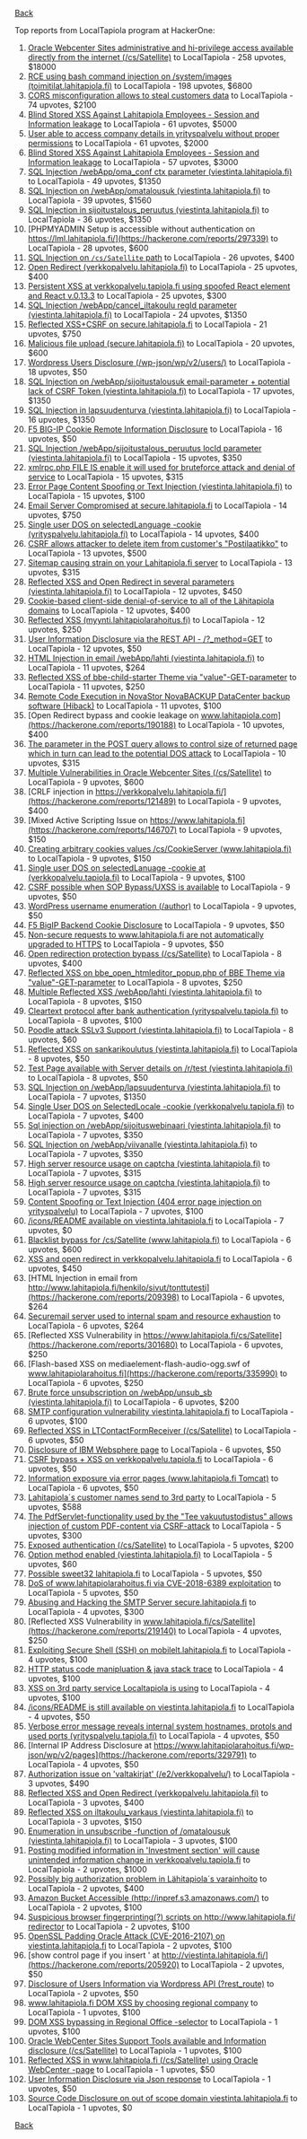 [Back](../README.md)

Top reports from LocalTapiola program at HackerOne:

1. [Oracle Webcenter Sites administrative and hi-privilege access available directly from the internet (/cs/Satellite)](https://hackerone.com/reports/170532) to LocalTapiola - 258 upvotes, $18000
2. [RCE using bash command injection on /system/images (toimitilat.lahitapiola.fi)](https://hackerone.com/reports/303061) to LocalTapiola - 198 upvotes, $6800
3. [CORS misconfiguration allows to steal customers data](https://hackerone.com/reports/577969) to LocalTapiola - 74 upvotes, $2100
4. [Blind Stored XSS Against Lahitapiola Employees - Session and Information leakage](https://hackerone.com/reports/135154) to LocalTapiola - 61 upvotes, $5000
5. [User able to access company details in yrityspalvelu without proper permissions](https://hackerone.com/reports/213418) to LocalTapiola - 61 upvotes, $2000
6. [Blind Stored XSS Against Lahitapiola Employees - Session and Information leakage](https://hackerone.com/reports/159498) to LocalTapiola - 57 upvotes, $3000
7. [SQL Injection /webApp/oma_conf ctx parameter (viestinta.lahitapiola.fi)](https://hackerone.com/reports/181803) to LocalTapiola - 49 upvotes, $1350
8. [SQL Injection on /webApp/omatalousuk (viestinta.lahitapiola.fi)](https://hackerone.com/reports/179751) to LocalTapiola - 39 upvotes, $1560
9. [SQL Injection in sijoitustalous_peruutus (viestinta.lahitapiola.fi)](https://hackerone.com/reports/190434) to LocalTapiola - 36 upvotes, $1350
10. [PHPMYADMIN Setup is accessible without authentication on https://lml.lahitapiola.fi/](https://hackerone.com/reports/297339) to LocalTapiola - 28 upvotes, $600
11. [SQL Injection on `/cs/Satellite` path](https://hackerone.com/reports/164739) to LocalTapiola - 26 upvotes, $400
12. [Open Redirect (verkkopalvelu.lahitapiola.fi)](https://hackerone.com/reports/179328) to LocalTapiola - 25 upvotes, $400
13. [Persistent XSS at verkkopalvelu.tapiola.fi using spoofed React element and React v.0.13.3](https://hackerone.com/reports/139004) to LocalTapiola - 25 upvotes, $300
14. [SQL Injection /webApp/cancel_iltakoulu regId parameter (viestinta.lahitapiola.fi)](https://hackerone.com/reports/200818) to LocalTapiola - 24 upvotes, $1350
15. [Reflected XSS+CSRF on secure.lahitapiola.fi](https://hackerone.com/reports/314518) to LocalTapiola - 21 upvotes, $750
16. [Malicious file upload (secure.lahitapiola.fi)](https://hackerone.com/reports/305237) to LocalTapiola - 20 upvotes, $600
17. [Wordpress Users Disclosure (/wp-json/wp/v2/users/)](https://hackerone.com/reports/356047) to LocalTapiola - 18 upvotes, $50
18. [SQL Injection on /webApp/sijoitustalousuk email-parameter + potential lack of CSRF Token (viestinta.lahitapiola.fi)](https://hackerone.com/reports/191601) to LocalTapiola - 17 upvotes, $1350
19. [SQL Injection in lapsuudenturva (viestinta.lahitapiola.fi)](https://hackerone.com/reports/191146) to LocalTapiola - 16 upvotes, $1350
20. [F5 BIG-IP Cookie Remote Information Disclosure](https://hackerone.com/reports/330716) to LocalTapiola - 16 upvotes, $50
21. [SQL Injection /webApp/sijoitustalous_peruutus locId parameter (viestinta.lahitapiola.fi)](https://hackerone.com/reports/181826) to LocalTapiola - 15 upvotes, $350
22. [xmlrpc.php FILE IS enable it will used for bruteforce attack and denial of service](https://hackerone.com/reports/325040) to LocalTapiola - 15 upvotes, $315
23. [Error Page Content Spoofing or Text Injection (viestinta.lahitapiola.fi)](https://hackerone.com/reports/181594) to LocalTapiola - 15 upvotes, $100
24. [Email Server Compromised at secure.lahitapiola.fi](https://hackerone.com/reports/177225) to LocalTapiola - 14 upvotes, $750
25. [Single user DOS on selectedLanguage -cookie (yrityspalvelu.lahitapiola.fi)](https://hackerone.com/reports/201723) to LocalTapiola - 14 upvotes, $400
26. [CSRF allows attacker to delete item from customer's "Postilaatikko"](https://hackerone.com/reports/123339) to LocalTapiola - 13 upvotes, $500
27. [Sitemap causing strain on your Lahitapiola.fi server](https://hackerone.com/reports/318603) to LocalTapiola - 13 upvotes, $315
28. [Reflected XSS and Open Redirect in several parameters (viestinta.lahitapiola.fi)](https://hackerone.com/reports/191387) to LocalTapiola - 12 upvotes, $450
29. [Cookie-based client-side denial-of-service to all of the Lähitapiola domains](https://hackerone.com/reports/129001) to LocalTapiola - 12 upvotes, $400
30. [Reflected XSS (myynti.lahitapiolarahoitus.fi)](https://hackerone.com/reports/324423) to LocalTapiola - 12 upvotes, $250
31. [User Information Disclosure via the REST API - /?_method=GET](https://hackerone.com/reports/384782) to LocalTapiola - 12 upvotes, $50
32. [HTML Injection in email /webApp/lahti (viestinta.lahitapiola.fi)](https://hackerone.com/reports/181810) to LocalTapiola - 11 upvotes, $264
33. [Reflected XSS of bbe-child-starter Theme via "value"-GET-parameter](https://hackerone.com/reports/335735) to LocalTapiola - 11 upvotes, $250
34. [Remote Code Execution in NovaStor NovaBACKUP DataCenter backup software (Hiback)](https://hackerone.com/reports/138824) to LocalTapiola - 11 upvotes, $100
35. [Open Redirect bypass and cookie leakage on www.lahitapiola.com](https://hackerone.com/reports/190188) to LocalTapiola - 10 upvotes, $400
36. [The parameter in the POST query allows to control size of returned page which in turn can lead to the potential DOS attack](https://hackerone.com/reports/300391) to LocalTapiola - 10 upvotes, $315
37. [Multiple Vulnerabilities in Oracle Webcenter Sites (/cs/Satellite)](https://hackerone.com/reports/199082) to LocalTapiola - 9 upvotes, $600
38. [CRLF injection in https://verkkopalvelu.lahitapiola.fi/](https://hackerone.com/reports/121489) to LocalTapiola - 9 upvotes, $400
39. [Mixed Active Scripting Issue on https://www.lahitapiola.fi](https://hackerone.com/reports/146707) to LocalTapiola - 9 upvotes, $150
40. [Creating arbitrary cookies values /cs/CookieServer (www.lahitapiola.fi)](https://hackerone.com/reports/192618) to LocalTapiola - 9 upvotes, $150
41. [Single user DOS on selectedLanuage -cookie at (verkkopalvelu.tapiola.fi)](https://hackerone.com/reports/212523) to LocalTapiola - 9 upvotes, $100
42. [CSRF possible when SOP Bypass/UXSS is available](https://hackerone.com/reports/207399) to LocalTapiola - 9 upvotes, $50
43. [WordPress username enumeration (/author)](https://hackerone.com/reports/335427) to LocalTapiola - 9 upvotes, $50
44. [F5 BigIP Backend Cookie Disclosure](https://hackerone.com/reports/384905) to LocalTapiola - 9 upvotes, $50
45. [Non-secure requests to www.lahitapiola.fi are not automatically upgraded to HTTPS](https://hackerone.com/reports/161485) to LocalTapiola - 9 upvotes, $50
46. [Open redirection protection bypass (/cs/Satellite)](https://hackerone.com/reports/164895) to LocalTapiola - 8 upvotes, $400
47. [Reflected XSS on bbe_open_htmleditor_popup.php of BBE Theme via "value"-GET-parameter](https://hackerone.com/reports/324442) to LocalTapiola - 8 upvotes, $250
48. [Multiple Reflected XSS /webApp/lahti (viestinta.lahitapiola.fi)](https://hackerone.com/reports/181842) to LocalTapiola - 8 upvotes, $150
49. [Cleartext protocol after bank authentication (yrityspalvelu.tapiola.fi)](https://hackerone.com/reports/300104) to LocalTapiola - 8 upvotes, $100
50. [Poodle attack SSLv3 Support (viestinta.lahitapiola.fi)](https://hackerone.com/reports/181768) to LocalTapiola - 8 upvotes, $60
51. [Reflected XSS on sankarikoulutus (viestinta.lahitapiola.fi)](https://hackerone.com/reports/191095) to LocalTapiola - 8 upvotes, $50
52. [Test Page available with Server details on /r/test (viestinta.lahitapiola.fi)](https://hackerone.com/reports/201901) to LocalTapiola - 8 upvotes, $50
53. [SQL Injection on /webApp/lapsuudenturva (viestinta.lahitapiola.fi)](https://hackerone.com/reports/200214) to LocalTapiola - 7 upvotes, $1350
54. [Single User DOS on SelectedLocale -cookie (verkkopalvelu.tapiola.fi)](https://hackerone.com/reports/212508) to LocalTapiola - 7 upvotes, $400
55. [Sql injection on /webApp/sijoituswebinaari (viestinta.lahitapiola.fi)](https://hackerone.com/reports/200212) to LocalTapiola - 7 upvotes, $350
56. [SQL Injection on /webApp/viivanalle (viestinta.lahitapiola.fi)](https://hackerone.com/reports/200210) to LocalTapiola - 7 upvotes, $350
57. [High server resource usage on captcha (viestinta.lahitapiola.fi)](https://hackerone.com/reports/204208) to LocalTapiola - 7 upvotes, $315
58. [High server resource usage on captcha (viestinta.lahitapiola.fi)](https://hackerone.com/reports/280748) to LocalTapiola - 7 upvotes, $315
59. [Content Spoofing or Text Injection (404 error page injection on yrityspalvelu)](https://hackerone.com/reports/134388) to LocalTapiola - 7 upvotes, $100
60. [/icons/README available on viestinta.lahitapiola.fi](https://hackerone.com/reports/188075) to LocalTapiola - 7 upvotes, $0
61. [Blacklist bypass for /cs/Satellite (www.lahitapiola.fi)](https://hackerone.com/reports/198718) to LocalTapiola - 6 upvotes, $600
62. [XSS and open redirect in verkkopalvelu.lahitapiola.fi](https://hackerone.com/reports/183796) to LocalTapiola - 6 upvotes, $450
63. [HTML Injection in email from http://www.lahitapiola.fi/henkilo/sivut/tonttutesti](https://hackerone.com/reports/209398) to LocalTapiola - 6 upvotes, $264
64. [Securemail server used to internal spam and resource exhaustion](https://hackerone.com/reports/311776) to LocalTapiola - 6 upvotes, $264
65. [Reflected XSS Vulnerability in https://www.lahitapiola.fi/cs/Satellite](https://hackerone.com/reports/301680) to LocalTapiola - 6 upvotes, $250
66. [Flash-based XSS on mediaelement-flash-audio-ogg.swf of www.lahitapiolarahoitus.fi](https://hackerone.com/reports/335990) to LocalTapiola - 6 upvotes, $250
67. [Brute force unsubscription on /webApp/unsub_sb (viestinta.lahitapiola.fi)](https://hackerone.com/reports/208237) to LocalTapiola - 6 upvotes, $200
68. [SMTP configuration vulnerability viestinta.lahitapiola.fi](https://hackerone.com/reports/183548) to LocalTapiola - 6 upvotes, $100
69. [Reflected XSS in LTContactFormReceiver (/cs/Satellite)](https://hackerone.com/reports/172595) to LocalTapiola - 6 upvotes, $50
70. [Disclosure of IBM Websphere page](https://hackerone.com/reports/184452) to LocalTapiola - 6 upvotes, $50
71. [CSRF bypass + XSS on verkkopalvelu.tapiola.fi](https://hackerone.com/reports/200683) to LocalTapiola - 6 upvotes, $50
72. [Information exposure via error pages (www.lahitapiola.fi Tomcat)](https://hackerone.com/reports/304708) to LocalTapiola - 6 upvotes, $50
73. [Lahitapiola´s customer names send to 3rd party](https://hackerone.com/reports/177523) to LocalTapiola - 5 upvotes, $588
74. [The PdfServlet-functionality used by the "Tee vakuutustodistus" allows injection of custom PDF-content via CSRF-attack](https://hackerone.com/reports/129002) to LocalTapiola - 5 upvotes, $300
75. [Exposed authentication (/cs/Satellite)](https://hackerone.com/reports/292463) to LocalTapiola - 5 upvotes, $200
76. [Option method enabled (viestinta.lahitapiola.fi)](https://hackerone.com/reports/182265) to LocalTapiola - 5 upvotes, $60
77. [Possible sweet32 lahitapiola.fi](https://hackerone.com/reports/232463) to LocalTapiola - 5 upvotes, $50
78. [DoS of www.lahitapiolarahoitus.fi via CVE-2018-6389 exploitation](https://hackerone.com/reports/335177) to LocalTapiola - 5 upvotes, $50
79. [Abusing and Hacking the SMTP Server secure.lahitapiola.fi](https://hackerone.com/reports/138315) to LocalTapiola - 4 upvotes, $300
80. [Reflected XSS Vulnerability in www.lahitapiola.fi/cs/Satellite](https://hackerone.com/reports/219140) to LocalTapiola - 4 upvotes, $250
81. [Exploiting Secure Shell (SSH) on mobilelt.lahitapiola.fi](https://hackerone.com/reports/139940) to LocalTapiola - 4 upvotes, $100
82. [HTTP status code manipluation &amp; java stack trace](https://hackerone.com/reports/135192) to LocalTapiola - 4 upvotes, $100
83. [XSS on 3rd party service Localtapiola is using](https://hackerone.com/reports/210908) to LocalTapiola - 4 upvotes, $100
84. [/icons/README is still available on viestinta.lahitapiola.fi](https://hackerone.com/reports/208141) to LocalTapiola - 4 upvotes, $50
85. [Verbose error message reveals internal system hostnames, protols and used ports (yrityspalvelu.tapiola.fi)](https://hackerone.com/reports/294464) to LocalTapiola - 4 upvotes, $50
86. [Internal IP Address Disclosure at https://www.lahitapiolarahoitus.fi/wp-json/wp/v2/pages](https://hackerone.com/reports/329791) to LocalTapiola - 4 upvotes, $50
87. [Authorization issue on 'valtakirjat' (/e2/verkkopalvelu/)](https://hackerone.com/reports/307978) to LocalTapiola - 3 upvotes, $490
88. [Reflected XSS and Open Redirect (verkkopalvelu.lahitapiola.fi)](https://hackerone.com/reports/194207) to LocalTapiola - 3 upvotes, $400
89. [Reflected XSS on iltakoulu_varkaus (viestinta.lahitapiola.fi)](https://hackerone.com/reports/201137) to LocalTapiola - 3 upvotes, $150
90. [Enumeration in unsubscribe -function of /omatalousuk (viestinta.lahitapiola.fi)](https://hackerone.com/reports/201314) to LocalTapiola - 3 upvotes, $100
91. [Posting modified information in 'Investment section' will cause unintended information change in verkkopalvelu.tapiola.fi](https://hackerone.com/reports/126209) to LocalTapiola - 2 upvotes, $1000
92. [Possibly big authorization problem in Lähitapiola´s varainhoito](https://hackerone.com/reports/135252) to LocalTapiola - 2 upvotes, $400
93. [Amazon Bucket Accessible (http://inpref.s3.amazonaws.com/)](https://hackerone.com/reports/137487) to LocalTapiola - 2 upvotes, $100
94. [Suspicious browser fingerprinting(?) scripts on http://www.lahitapiola.fi/ redirector](https://hackerone.com/reports/179763) to LocalTapiola - 2 upvotes, $100
95. [OpenSSL Padding Oracle Attack (CVE-2016-2107) on viestinta.lahitapiola.fi](https://hackerone.com/reports/194761) to LocalTapiola - 2 upvotes, $100
96. [show control page if you insert ' at http://viestinta.lahitapiola.fi/](https://hackerone.com/reports/205920) to LocalTapiola - 2 upvotes, $50
97. [Disclosure of Users Information via Wordpress API (?rest_route)](https://hackerone.com/reports/335341) to LocalTapiola - 2 upvotes, $50
98. [www.lahitapiola.fi DOM XSS by choosing regional company](https://hackerone.com/reports/127077) to LocalTapiola - 1 upvotes, $100
99. [DOM XSS bypassing in Regional Office -selector](https://hackerone.com/reports/142609) to LocalTapiola - 1 upvotes, $100
100. [Oracle WebCenter Sites Support Tools available and Information disclosure (/cs/Satellite)](https://hackerone.com/reports/164581) to LocalTapiola - 1 upvotes, $100
101. [Reflected XSS in www.lahitapiola.fi (/cs/Satellite) using Oracle WebCenter -page](https://hackerone.com/reports/164578) to LocalTapiola - 1 upvotes, $50
102. [User Information Disclosure via Json response](https://hackerone.com/reports/335779) to LocalTapiola - 1 upvotes, $50
103. [Source Code Disclosure on out of scope domain viestinta.lahitapiola.fi](https://hackerone.com/reports/134406) to LocalTapiola - 1 upvotes, $0


[Back](../README.md)
